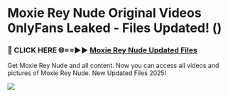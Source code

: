 # Moxie Rey Nude Original Videos 0nlyFans Leaked - Files Updated! ()

<h3>🔴 CLICK HERE 🌐==►► <a href="https://tinyurl.com/2p9ay9w9" rel="nofollow">Moxie Rey Nude Updated Files</a></h3>

Get Moxie Rey Nude and all content. Now you can access all videos and pictures of Moxie Rey Nude. New Updated Files 2025!

[![](https://i.imgur.com/KQgVmj3.gif)](https://tinyurl.com/2p9ay9w9)
